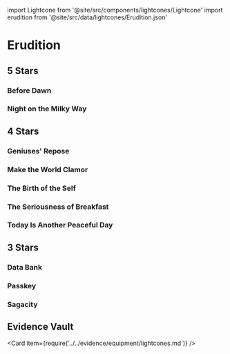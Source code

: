 import Lightcone from '@site/src/components/lightcones/Lightcone'
import erudition from '@site/src/data/lightcones/Erudition.json'

# Erudition

## 5 Stars

### Before Dawn

<Lightcone lightcone="Before Dawn" lightcones={erudition} />

### Night on the Milky Way

<Lightcone lightcone="Night on the Milky Way" lightcones={erudition} />

## 4 Stars

### Geniuses' Repose

<Lightcone lightcone="Geniuses' Repose" lightcones={erudition} />

### Make the World Clamor

<Lightcone lightcone="Make the World Clamor" lightcones={erudition} />

### The Birth of the Self

<Lightcone lightcone="The Birth of the Self" lightcones={erudition} />

### The Seriousness of Breakfast

<Lightcone lightcone="The Seriousness of Breakfast" lightcones={erudition} />

### Today Is Another Peaceful Day

<Lightcone lightcone="Today Is Another Peaceful Day" lightcones={erudition} />

## 3 Stars

### Data Bank

<Lightcone lightcone="Data Bank" lightcones={erudition} />

### Passkey

<Lightcone lightcone="Passkey" lightcones={erudition} />

### Sagacity

<Lightcone lightcone="Sagacity" lightcones={erudition} />

## Evidence Vault

<Card item={require('../../evidence/equipment/lightcones.md')} />
